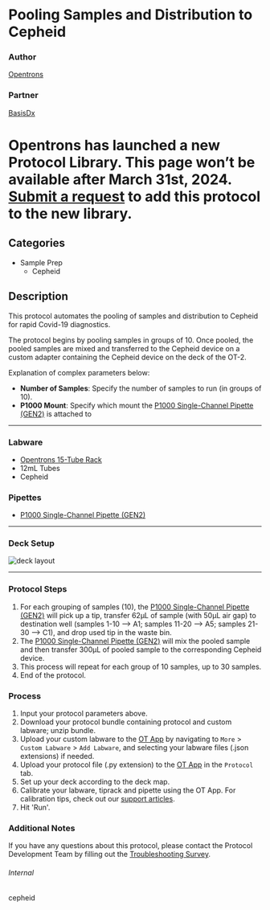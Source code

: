 # Pooling Samples and Distribution to Cepheid

### Author
[Opentrons](https://opentrons.com/)

### Partner
[BasisDx](https://www.basisdx.org/)


# Opentrons has launched a new Protocol Library. This page won’t be available after March 31st, 2024. [Submit a request](https://docs.google.com/forms/d/e/1FAIpQLSdYYp9QCKow4nn0KlCVsMS3HX0eJ0N9O7-erajKvcpT0lWbSg/viewform) to add this protocol to the new library.

## Categories
* Sample Prep
	* Cepheid

## Description
This protocol automates the pooling of samples and distribution to Cepheid for rapid Covid-19 diagnostics.

The protocol begins by pooling samples in groups of 10. Once pooled, the pooled samples are mixed and transferred to the Cepheid device on a custom adapter containing the Cepheid device on the deck of the OT-2.

Explanation of complex parameters below:
* **Number of Samples**: Specify the number of samples to run (in groups of 10).
* **P1000 Mount**: Specify which mount the [P1000 Single-Channel Pipette (GEN2)](https://shop.opentrons.com/collections/ot-2-pipettes/products/single-channel-electronic-pipette) is attached to

---

### Labware
* [Opentrons 15-Tube Rack](https://shop.opentrons.com/collections/verified-labware/products/tube-rack-set-1)
* 12mL Tubes
* Cepheid

### Pipettes
* [P1000 Single-Channel Pipette (GEN2)](https://shop.opentrons.com/collections/ot-2-pipettes/products/single-channel-electronic-pipette)

---

### Deck Setup
![deck layout](https://opentrons-protocol-library-website.s3.amazonaws.com/custom-README-images/cepheid/cepheid_deck.png)


---

### Protocol Steps
1. For each grouping of samples (10), the [P1000 Single-Channel Pipette (GEN2)](https://shop.opentrons.com/collections/ot-2-pipettes/products/single-channel-electronic-pipette) will pick up a tip, transfer 62µL of sample (with 50µL air gap) to destination well (samples 1-10 --> A1; samples 11-20 --> A5; samples 21-30 --> C1), and drop used tip in the waste bin.
2. The [P1000 Single-Channel Pipette (GEN2)](https://shop.opentrons.com/collections/ot-2-pipettes/products/single-channel-electronic-pipette) will mix the pooled sample and then transfer 300µL of pooled sample to the corresponding Cepheid device.
3. This process will repeat for each group of 10 samples, up to 30 samples.
4. End of the protocol.

### Process
1. Input your protocol parameters above.
2. Download your protocol bundle containing protocol and custom labware; unzip bundle.
3. Upload your custom labware to the [OT App](https://opentrons.com/ot-app) by navigating to `More` > `Custom Labware` > `Add Labware`, and selecting your labware files (.json extensions) if needed.
4. Upload your protocol file (.py extension) to the [OT App](https://opentrons.com/ot-app) in the `Protocol` tab.
5. Set up your deck according to the deck map.
6. Calibrate your labware, tiprack and pipette using the OT App. For calibration tips, check out our [support articles](https://support.opentrons.com/en/collections/1559720-guide-for-getting-started-with-the-ot-2).
7. Hit 'Run'.

### Additional Notes
If you have any questions about this protocol, please contact the Protocol Development Team by filling out the [Troubleshooting Survey](https://protocol-troubleshooting.paperform.co/).

###### Internal
cepheid

